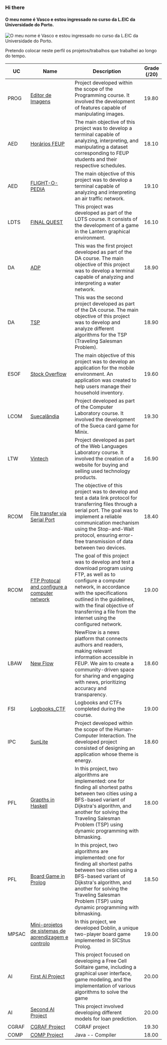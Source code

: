 ### Hi there
#### O meu nome é Vasco e estou ingressado no curso da L.EIC da Universidade do Porto.
![O meu nome é Vasco e estou ingressado no curso da L.EIC da Universidade do Porto.](https://upload.wikimedia.org/wikipedia/pt/2/2b/Feuporto.png)

Pretendo colocar neste perfil os projetos/trabalhos que trabalhei ao longo do tempo. 

| UC   | Name      | Description                                                                                                                                                   | Grade (/20) |
|------|-----------|---------------------------------------------------------------------------------------------------------------------------------------------------------------|-------------|
| PROG | [Editor de Imagens](https://github.com/pchmelo/Projeto_prog)  | Project developed within the scope of the Programming course. It involved the development of features capable of manipulating images.                                                                                                    | 19.80        |
| AED | [Horários FEUP](https://github.com/pchmelo/AED_project_1)  | The main objective of this project was to develop a terminal capable of analyzing, interpreting, and manipulating a dataset corresponding to FEUP students and their respective schedules.                                                                                                   | 18.10        |
| AED | [FLIGHT-O-PEDIA](https://github.com/pchmelo/AED_project_2)  | The main objective of this project was to develop a terminal capable of analyzing and interpreting an air traffic network.                                                                                                 | 19.10        |
| LDTS | [FINAL QUEST](https://github.com/pchmelo/Projeto_LDTS)  | This project was developed as part of the LDTS course. It consists of the development of a game in the Lantern graphical environment.                                                                                                    | 16.10        |
| DA | [ADP](https://github.com/pchmelo/DA_project_1)  | This was the first project developed as part of the DA course. The main objective of this project was to develop a terminal capable of analyzing and interpreting a water network.                                                                                                    | 18.90        |
| DA | [TSP](https://github.com/pchmelo/DA_project_2)  | This was the second project developed as part of the DA course. The main objective of this project was to develop and analyze different algorithms for the TSP (Traveling Salesman Problem).                                                                                                 | 18.90        |
| ESOF | [Stock Overflow](https://github.com/pchmelo/ESOF_Project)  | The main objective of this project was to develop an application for the mobile environment. An application was created to help users manage their household inventory.                                                                                                 | 19.60        |
| LCOM | [Suecalândia](https://github.com/pchmelo/LCOM_Projeto/tree/main)  | Project developed as part of the Computer Laboratory course. It involved the development of the Sueca card game for Minix.                                                                                             | 19.30        |
| LTW | [Vintech](https://github.com/pchmelo/LTW_Project)  | Project developed as part of the Web Languages Laboratory course. It involved the creation of a website for buying and selling used technology products.                                                                                             | 16.90        |
| RCOM | [File transfer via Serial Port](https://github.com/pchmelo/RCOM_Proj1)  | The objective of this project was to develop and test a data link protocol for transferring files through a serial port. The goal was to implement a reliable communication mechanism using the Stop-and-Wait protocol, ensuring error-free transmission of data between two devices.                                                                                                    | 18.40        |
| RCOM | [FTP Protocal and configure a computer network](https://github.com/pchmelo/RCOM_Proj2)  | The goal of this project was to develop and test a download program using FTP, as well as to configure a computer network, in accordance with the specifications outlined in the guidelines, with the final objective of transferring a file from the internet using the configured network.                                                                                                    | 19.00        |
| LBAW | [New Flow](https://github.com/pchmelo/LBAW_Project)  | NewFlow is a news platform that connects authors and readers, making relevant information accessible in FEUP. We aim to create a community-driven space for sharing and engaging with news, prioritizing accuracy and transparency.   | 18.60        |
| FSI | [Logbooks_CTF](https://github.com/pchmelo/FSI_logbooks_CTF)  | Logbooks and CTFs completed during the course.                                                                                                    | 19.00        |
| IPC | [SunLite](https://github.com/pchmelo/IPC_project)  | Project developed within the scope of the Human-Computer Interaction. The developed project consisted of designing an application whose theme is energy.| 18.60        |
| PFL | [Grapths in Haskell](https://github.com/pchmelo/PFL_Project_1)  | In this project, two algorithms are implemented: one for finding all shortest paths between two cities using a BFS-based variant of Dijkstra's algorithm, and another for solving the Traveling Salesman Problem (TSP) using dynamic programming with bitmasking.                                                                                                    | 18.00        |
| PFL | [Board Game in Prolog](https://github.com/pchmelo/PFL_Project_2)  | In this project, two algorithms are implemented: one for finding all shortest paths between two cities using a BFS-based variant of Dijkstra's algorithm, and another for solving the Traveling Salesman Problem (TSP) using dynamic programming with bitmasking.                                                                                                    | 18.50        |
| MPSAC | [Mini-projetos de sistemas de aprendizagem e controlo](https://github.com/pchmelo/MPSAC_Project)  | In this project, we developed Doblin, a unique two-player board game implemented in SICStus Prolog.                                                                                                  |19.00        |
| AI | [First AI Project](https://github.com/pchmelo/AI_Project_1)  | This project focused on developing a Free Cell Solitaire game, including a graphical user interface, game modeling, and the implementation of various algorithms to solve the game                                                                                                |20.00        |
| AI | [Second AI Project](https://github.com/pchmelo/AI_Project_2/tree/master)  | This project involved developing different models for loan prediction.                                                                                                |20.00        |
| CGRAF | [CGRAF Project](https://github.com/pchmelo/CGRAF-Project/tree/main)  | CGRAF project                                                                                               |19.30        |
| COMP | [COMP Project](https://github.com/pchmelo/COMP_Project/tree/master)  | Java -- Compiler                                                                                        |18.00        |





